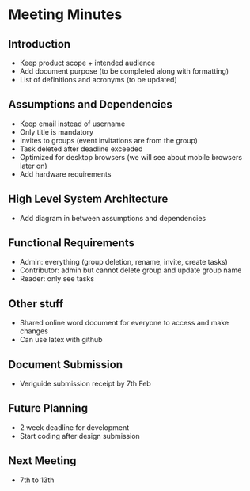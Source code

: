 # Meeting Minutes

## Introduction
- Keep product scope + intended audience
- Add document purpose (to be completed along with formatting)
- List of definitions and acronyms (to be updated)

## Assumptions and Dependencies
- Keep email instead of username
- Only title is mandatory
- Invites to groups (event invitations are from the group)
- Task deleted after deadline exceeded
- Optimized for desktop browsers (we will see about mobile browsers later on)
- Add hardware requirements

## High Level System Architecture
- Add diagram in between assumptions and dependencies

## Functional Requirements
- Admin: everything (group deletion, rename, invite, create tasks) 
- Contributor: admin but cannot delete group and update group name
- Reader: only see tasks

## Other stuff
- Shared online word document for everyone to access and make changes
- Can use latex with github

## Document Submission
- Veriguide submission receipt by 7th Feb

## Future Planning
- 2 week deadline for development 
- Start coding after design submission

## Next Meeting
- 7th to 13th 

